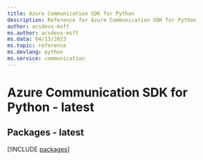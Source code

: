 ```yaml
---
title: Azure Communication SDK for Python
description: Reference for Azure Communication SDK for Python
author: acsdevx-msft
ms.author: acsdevx-msft
ms.data: 04/13/2023
ms.topic: reference
ms.devlang: python
ms.service: communication
---
```

# Azure Communication SDK for Python - latest
## Packages - latest
[!INCLUDE [packages](communication-index.md)]